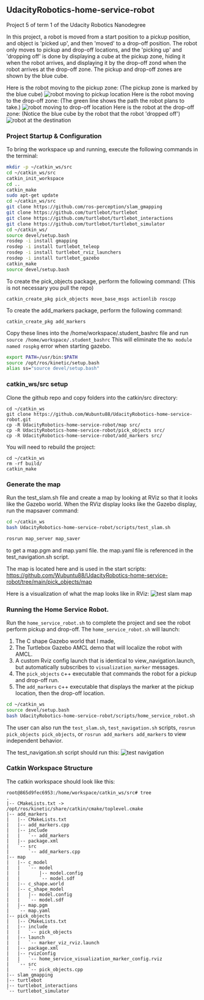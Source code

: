 ## UdacityRobotics-home-service-robot
Project 5 of term 1 of the Udacity Robotics Nanodegree

In this project, a robot is moved from a start position to a pickup position, 
and object is 'picked up', and then 'moved' to a drop-off position.
The robot only moves to pickup and drop-off locations,
and the 'picking up' and 'dropping off' is done by displaying a cube at the pickup zone,
hiding it when the robot arrives, and displaying it by the drop-off zond when the 
robot arrives at the drop-off zone.  The pickup and drop-off zones are shown by the blue cube.

Here is the robot moving to the pickup zone:
(The pickup zone is marked by the blue cube)
![robot moving to pickup location](images/robot_moving_to_pickup.png)
Here is the robot moving to the drop-off zone:
(The green line shows the path the robot plans to take.)
![robot moving to drop-off location](images/robot_moving_to_dropoff.png)
Here is the robot at the drop-off zone:
(Notice the blue cube by the robot that the robot 'dropped off')
![robot at the destination](images/robot_at_destination.png)

### Project Startup & Configuration
To bring the workspace up and running, execute the following commands in the terminal:
```bash
mkdir -p ~/catkin_ws/src
cd ~/catkin_ws/src
catkin_init_workspace
cd ..
catkin_make
sudo apt-get update
cd ~/catkin_ws/src
git clone https://github.com/ros-perception/slam_gmapping
git clone https://github.com/turtlebot/turtlebot
git clone https://github.com/turtlebot/turtlebot_interactions
git clone https://github.com/turtlebot/turtlebot_simulator
cd ~/catkin_ws/
source devel/setup.bash
rosdep -i install gmapping
rosdep -i install turtlebot_teleop
rosdep -i install turtlebot_rviz_launchers
rosdep -i install turtlebot_gazebo
catkin_make
source devel/setup.bash
```

To create the pick_objects package, perform the following command:
(This is not necessary you pull the repo)
```
catkin_create_pkg pick_objects move_base_msgs actionlib roscpp
```

To create the add_markers package, perform the following command:
```
catkin_create_pkg add_markers 
```

Copy these lines into the /home/workspace/.student_bashrc file and run `source /home/workspace/.student_bashrc`
This will eliminate the `No module named rospkg` error when starting gazebo.
```bash
export PATH=/usr/bin:$PATH
source /opt/ros/kinetic/setup.bash
alias ss="source devel/setup.bash"
```

### catkin_ws/src setup
Clone the github repo and copy folders into the catkin/src directory:
```
cd ~/catkin_ws
git clone https://github.com/Wubuntu88/UdacityRobotics-home-service-robot.git
cp -R UdacityRobotics-home-service-robot/map src/
cp -R UdacityRobotics-home-service-robot/pick_objects src/
cp -R UdacityRobotics-home-service-robot/add_markers src/
```

You will need to rebuild the project:
```
cd ~/catkin_ws
rm -rf build/
catkin_make
```

### Generate the map
Run the test_slam.sh file and create a map by looking at RViz so that it looks like the Gazebo world.
When the RViz display looks like the Gazebo display, run the mapsaver command:
```bash
cd ~/catkin_ws
bash UdacityRobotics-home-service-robot/scripts/test_slam.sh
```
```bash
rosrun map_server map_saver
```
to get a map.pgm and map.yaml file.
the map.yaml file is referenced in the test_navigation.sh script.

The map is located here and is used in the start scripts:
https://github.com/Wubuntu88/UdacityRobotics-home-service-robot/tree/main/pick_objects/map

Here is a visualization of what the map looks like in RViz:
![test slam map](images/test_slam_map.png)

### Running the Home Service Robot.
Run the `home_service_robot.sh` to complete the project and see the robot perform pickup and drop-off.
The `home_service_robot.sh` will launch:
1) The C shape Gazebo world that I made,
2) The Turtlebox Gazebo AMCL demo that will localize the robot with AMCL.
3) A custom Rviz config launch that is identical to view_navigation.launch, but automatically subscribes to `visualization_marker` messages.
4) The `pick_objects` c++ executable that commands the robot for a pickup and drop-off run.
5) The `add_markers` c++ executable that displays the marker at the pickup location, then the drop-off location.
```bash
cd ~/catkin_ws
source devel/setup.bash
bash UdacityRobotics-home-service-robot/scripts/home_service_robot.sh
```

The user can also run the `test_slam.sh`, `test_navigation.sh` scripts,
`rosrun pick_objects pick_objects`, or `rosrun add_markers add_markers`
to view independent behavior.

The test_navigation.sh script should run this:
![test navigation](images/test_navigation.png)

### Catkin Workspace Structure
The catkin workspace should look like this:
```
root@865d9fec6953:/home/workspace/catkin_ws/src# tree
.
|-- CMakeLists.txt -> /opt/ros/kinetic/share/catkin/cmake/toplevel.cmake
|-- add_markers
|   |-- CMakeLists.txt
|   |-- add_markers.cpp
|   |-- include
|   |   `-- add_markers
|   |-- package.xml
|   `-- src
|       `-- add_markers.cpp
|-- map
|   |-- c_model
|   |   `-- model
|   |       |-- model.config
|   |       `-- model.sdf
|   |-- c_shape.world
|   |-- c_shape_model
|   |   |-- model.config
|   |   `-- model.sdf
|   |-- map.pgm
|   `-- map.yaml
|-- pick_objects
|   |-- CMakeLists.txt
|   |-- include
|   |   `-- pick_objects
|   |-- launch
|   |   `-- marker_viz_rviz.launch
|   |-- package.xml
|   |-- rvizConfig
|   |   `-- home_service_visualization_marker_config.rviz
|   `-- src
|       `-- pick_objects.cpp
|-- slam_gmapping
|-- turtlebot
|-- turtlebot_interactions
`-- turtlebot_simulator


```
